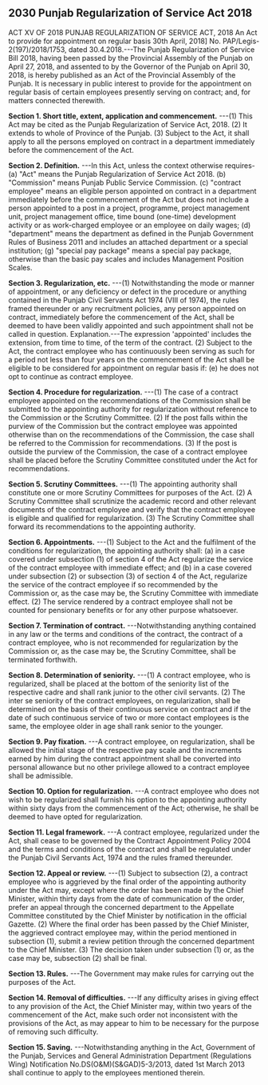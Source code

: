 ## 2030 Punjab Regularization of Service Act 2018
 
ACT XV OF 2018
PUNJAB REGULARIZATION OF
SERVICE ACT, 2018
An Act to provide for appointment on regular basis
30th April, 2018]
No. PAP/Legis-2(197)/2018/1753, dated 30.4.2018.---The Punjab Regularization of Service Bill 2018, having been passed by the Provincial Assembly of the Punjab on April 27, 2018, and assented to by the Governor of the Punjab on April 30, 2018, is hereby published as an Act of the Provincial Assembly of the Punjab.
It is necessary in public interest to provide for the appointment on regular basis of certain employees presently serving on contract; and, for matters connected therewith.


**Section 1. Short title, extent, application and commencement.**
---(1) This Act may be cited as the Punjab Regularization of Service Act, 2018.
   (2) It extends to whole of Province of the Punjab.
   (3) Subject to the Act, it shall apply to all the persons employed on contract in a department immediately before the commencement of the Act.

 

**Section 2. Definition.**
---In this Act, unless the context otherwise requires-
   (a) "Act" means the Punjab Regularization of Service Act 2018.
   (b) "Commission" means Punjab Public Service Commission.
   (c) "contract employee" means an eligible person appointed on contract in a department immediately before the commencement of the Act but does not include a person appointed to a post in a project, programme, project management unit, project management office, time bound (one-time) development activity or as work-charged employee or an employee on daily wages;
   (d) "department" means the department as defined in the Punjab Government Rules of Business 2011 and includes an attached department or a special institution;
   (g) "special pay package" means a special pay package, otherwise than the basic pay scales and includes Management Position Scales.

 

**Section 3. Regularization, etc.**
---(1) Notwithstanding the mode or manner of appointment, or any deficiency or defect in the procedure or anything contained in the Punjab Civil Servants Act 1974 (VIII of 1974), the rules framed thereunder or any recruitment policies, any person appointed on contract, immediately before the commencement of the Act, shall be deemed to have been validly appointed and such appointment shall not be called in question.
   Explanation.---The expression 'appointed' includes the extension, from time to time, of the term of the contract.
   (2) Subject to the Act, the contract employee who has continuously been serving as such for a period not less than four years on the commencement of the Act shall be eligible to be considered for appointment on regular basis if:
   (e) he does not opt to continue as contract employee.

 

**Section 4. Procedure for regularization.**
---(1) The case of a contract employee appointed on the recommendations of the Commission shall be submitted to the appointing authority for regularization without reference to the Commission or the Scrutiny Committee.
   (2) If the post falls within the purview of the Commission but the contract employee was appointed otherwise than on the recommendations of the Commission, the case shall be referred to the Commission for recommendations.
   (3) If the post is outside the purview of the Commission, the case of a contract employee shall be placed before the Scrutiny Committee constituted under the Act for recommendations.

 

**Section 5. Scrutiny Committees.**
---(1) The appointing authority shall constitute one or more Scrutiny Committees for purposes of the Act.
   (2) A Scrutiny Committee shall scrutinize the academic record and other relevant documents of the contract employee and verify that the contract employee is eligible and qualified for regularization.
   (3) The Scrutiny Committee shall forward its recommendations to the appointing authority.

 

**Section 6. Appointments.**
---(1) Subject to the Act and the fulfilment of the conditions for regularization, the appointing authority shall:
   (a) in a case covered under subsection (1) of section 4 of the Act regularize the service of the contract employee with immediate effect; and
   (b) in a case covered under subsection (2) or subsection (3) of section 4 of the Act, regularize the service of the contract employee if so recommended by the Commission or, as the case may be, the Scrutiny Committee with immediate effect.
   (2) The service rendered by a contract employee shall not be counted for pensionary benefits or for any other purpose whatsoever.

 

**Section 7. Termination of contract.**
---Notwithstanding anything contained in any law or the terms and conditions of the contract, the contract of a contract employee, who is not recommended for regularization by the Commission or, as the case may be, the Scrutiny Committee, shall be terminated forthwith.

 

**Section 8. Determination of seniority.**
---(1) A contract employee, who is regularized, shall be placed at the bottom of the seniority list of the respective cadre and shall rank junior to the other civil servants.
   (2) The inter se seniority of the contract employees, on regularization, shall be determined on the basis of their continuous service on contract and if the date of such continuous service of two or more contact employees is the same, the employee older in age shall rank senior to the younger.

 

**Section 9. Pay fixation.**
---A contract employee, on regularization, shall be allowed the initial stage of the respective pay scale and the increments earned by him during the contract appointment shall be converted into personal allowance but no other privilege allowed to a contract employee shall be admissible.

 

**Section 10. Option for regularization.**
---A contract employee who does not wish to be regularized shall furnish his option to the appointing authority within sixty days from the commencement of the Act; otherwise, he shall be deemed to have opted for regularization.

 

**Section 11. Legal framework.**
---A contract employee, regularized under the Act, shall cease to be governed by the Contract Appointment Policy 2004 and the terms and conditions of the contract and shall be regulated under the Punjab Civil Servants Act, 1974 and the rules framed thereunder.

 

**Section 12. Appeal or review.**
---(1) Subject to subsection (2), a contract employee who is aggrieved by the final order of the appointing authority under the Act may, except where the order has been made by the Chief Minister, within thirty days from the date of communication of the order, prefer an appeal through the concerned department to the Appellate Committee constituted by the Chief Minister by notification in the official Gazette.
    (2) Where the final order has been passed by the Chief Minister, the aggrieved contract employee may, within the period mentioned in subsection (1), submit a review petition through the concerned department to the Chief Minister.
    (3) The decision taken under subsection (1) or, as the case may be, subsection (2) shall be final.

 

**Section 13. Rules.**
---The Government may make rules for carrying out the purposes of the Act.

 

**Section 14. Removal of difficulties.**
---If any difficulty arises in giving effect to any provision of the Act, the Chief Minister may, within two years of the commencement of the Act, make such order not inconsistent with the provisions of the Act, as may appear to him to be necessary for the purpose of removing such difficulty.

 

**Section 15. Saving.**
---Notwithstanding anything in the Act, Government of the Punjab, Services and General Administration Department (Regulations Wing) Notification No.DS(O&M)(S&GAD)5-3/2013, dated 1st March 2013 shall continue to apply to the employees mentioned therein.


